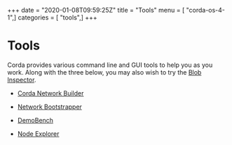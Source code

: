 +++
date = "2020-01-08T09:59:25Z"
title = "Tools"
menu = [ "corda-os-4-1",]
categories = [ "tools",]
+++


# Tools

Corda provides various command line and GUI tools to help you as you work. Along with the three below, you may also
            wish to try the [Blob Inspector](blob-inspector.md).


* [Corda Network Builder](network-builder.md)

* [Network Bootstrapper](network-bootstrapper.md)

* [DemoBench](demobench.md)

* [Node Explorer](node-explorer.md)



